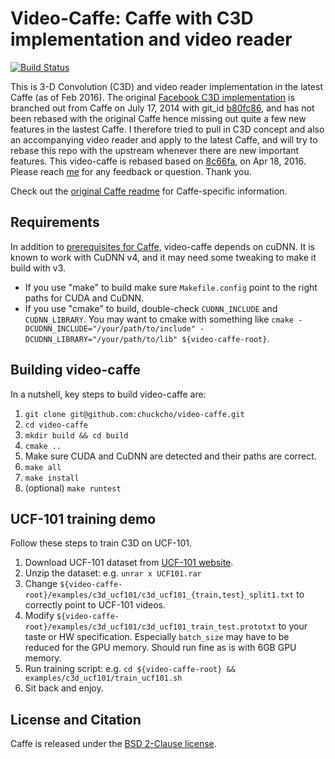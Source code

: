 # Video-Caffe: Caffe with C3D implementation and video reader

[![Build Status](https://travis-ci.org/chuckcho/video-caffe.svg?branch=master)](https://travis-ci.org/chuckcho/video-caffe)

This is 3-D Convolution (C3D) and video reader implementation in the latest Caffe (as of Feb 2016). The original [Facebook C3D implementation](https://github.com/facebook/C3D/) is branched out from Caffe on July 17, 2014 with git_id [b80fc86](https://github.com/BVLC/caffe/tree/b80fc862952ba4e068cf74acc0823785ce1cc0e9), and has not been rebased with the original Caffe hence missing out quite a few new features in the lastest Caffe. I therefore tried to pull in C3D concept and also an accompanying video reader and apply to the latest Caffe, and will try to rebase this repo with the upstream whenever there are new important features. This video-caffe is rebased based on [8c66fa](https://github.com/BVLC/caffe/commit/8c66fa5f3c04e36bdba11653c41d27ab638571ff), on Apr 18, 2016.
Please reach [me](https://github.com/chuckcho) for any feedback or question. Thank you.

Check out the [original Caffe readme](README-original.md) for Caffe-specific information.

## Requirements

In addition to [prerequisites for Caffe](http://caffe.berkeleyvision.org/installation.html#prerequisites), video-caffe depends on cuDNN. It is known to work with CuDNN v4, and it may need some tweaking to make it build with v3.

* If you use "make" to build make sure `Makefile.config` point to the right paths for CUDA and CuDNN.
* If you use "cmake" to build, double-check `CUDNN_INCLUDE` and `CUDNN_LIBRARY`. You may want to cmake with something like `cmake -DCUDNN_INCLUDE="/your/path/to/include" -DCUDNN_LIBRARY="/your/path/to/lib" ${video-caffe-root}`.

## Building video-caffe

In a nutshell, key steps to build video-caffe are:

1. `git clone git@github.com:chuckcho/video-caffe.git`
2. `cd video-caffe`
3. `mkdir build && cd build`
4. `cmake ..`
5. Make sure CUDA and CuDNN are detected and their paths are correct.
6. `make all`
7. `make install`
8. (optional) `make runtest`

## UCF-101 training demo

Follow these steps to train C3D on UCF-101.

1. Download UCF-101 dataset from [UCF-101 website](http://crcv.ucf.edu/data/UCF101.php).
2. Unzip the dataset: e.g. `unrar x UCF101.rar`
3. Change `${video-caffe-root}/examples/c3d_ucf101/c3d_ucf101_{train,test}_split1.txt` to correctly point to UCF-101 videos.
4. Modify `${video-caffe-root}/examples/c3d_ucf101/c3d_ucf101_train_test.prototxt` to your taste or HW specification. Especially `batch_size` may have to be reduced for the GPU memory. Should run fine as is with 6GB GPU memory.
5. Run training script: e.g. `cd ${video-caffe-root} && examples/c3d_ucf101/train_ucf101.sh`
6. Sit back and enjoy.

## License and Citation

Caffe is released under the [BSD 2-Clause license](https://github.com/BVLC/caffe/blob/master/LICENSE).

